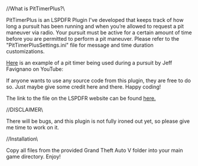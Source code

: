 //What is PitTimerPlus?\\

PitTimerPlus is an LSPDFR Plugin I've developed that keeps track of how long a pursuit has been running and when you’re allowed to request a pit maneuver via radio. Your pursuit must be active for a certain amount of time before you are permitted to perform a pit maneuver. Please refer to the "PitTimerPlusSettings.ini" file for message and time duration customizations.

[Here](https://www.youtube.com/clip/UgkxXq2JViytZbsGfPGDB2prgAwKqXh94VYp) is an example of a pit timer being used during a pursuit by Jeff Favignano on YouTube:

If anyone wants to use any source code from this plugin, they are free to do so. Just maybe give some credit here and there. Happy coding!

The link to the file on the LSPDFR website can be found [here.](https://www.lcpdfr.com/downloads/gta5mods/scripts/48273-pittimerplus/)


//DISCLAIMER\\

There will be bugs, and this plugin is not fully ironed out yet, so please give me time to work on it.


//Installation\\

Copy all files from the provided Grand Theft Auto V folder into your main game directory. Enjoy!
